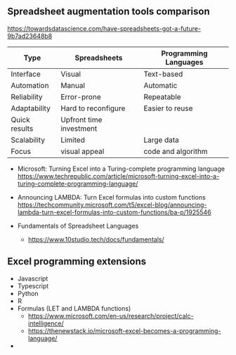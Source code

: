 ## Spreadsheet augmentation tools comparison



https://towardsdatascience.com/have-spreadsheets-got-a-future-9b7ad23648b8



| Type | Spreadsheets  |	Programming Languages |
| --- | --- | --- |
| Interface | Visual	    | Text-based |
| Automation | Manual	    | Automatic |
| Reliability | Error-prone	| Repeatable |
| Adaptability | Hard to reconfigure	| Easier to reuse |
| Quick results	| Upfront time investment |
| Scalability| Limited 	| Large data  |
| Focus | visual appeal | code and algorithm |




* Microsoft: Turning Excel into a Turing-complete programming language
https://www.techrepublic.com/article/microsoft-turning-excel-into-a-turing-complete-programming-language/

*  Announcing LAMBDA: Turn Excel formulas into custom functions 
https://techcommunity.microsoft.com/t5/excel-blog/announcing-lambda-turn-excel-formulas-into-custom-functions/ba-p/1925546

* Fundamentals of Spreadsheet Languages
  * https://www.10studio.tech/docs/fundamentals/



## Excel programming extensions
* Javascript
* Typescript
* Python
* R
* Formulas (LET and LAMBDA functions)
  * https://www.microsoft.com/en-us/research/project/calc-intelligence/
  * https://thenewstack.io/microsoft-excel-becomes-a-programming-language/
* 